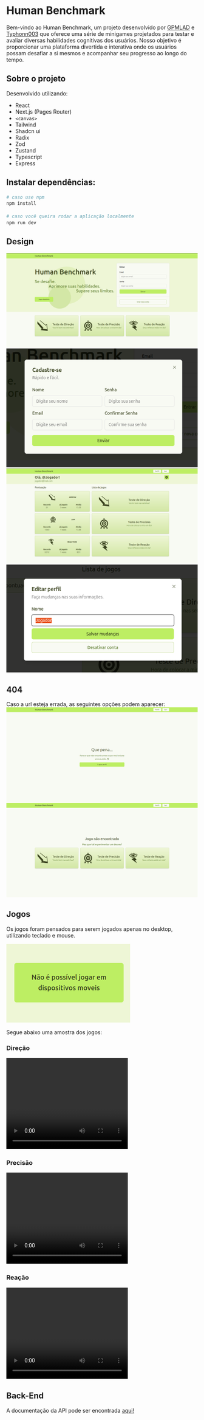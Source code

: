 # Human Benchmark

Bem-vindo ao Human Benchmark, um projeto desenvolvido por [GPMLAD](https://github.com/GPMLAD/) e [Typhonn003](https://github.com/Typhonn003) que oferece uma série de minigames projetados para testar e avaliar diversas habilidades cognitivas dos usuários. Nosso objetivo é proporcionar uma plataforma divertida e interativa onde os usuários possam desafiar a si mesmos e acompanhar seu progresso ao longo do tempo.

## Sobre o projeto

Desenvolvido utilizando:

- React
- Next.js (Pages Router)
- `<canvas>`
- Tailwind
- Shadcn ui
- Radix
- Zod
- Zustand
- Typescript
- Express

## Instalar dependências:

```bash
# caso use npm
npm install

# caso você queira rodar a aplicação localmente
npm run dev

```

## Design

![Home](./docSrc/home.png)
![Register](./docSrc/register.png)
![Perfil](./docSrc/perfil.png)
![Update](./docSrc/update.png)

## 404

Caso a url esteja errada, as seguintes opções podem aparecer:
![404 normal](./docSrc/404normal.png)
![404 games](./docSrc/404games.png)

## Jogos

Os jogos foram pensados para serem jogados apenas no desktop, utilizando teclado e mouse.

![Mobile](./docSrc/mobile.png)

Segue abaixo uma amostra dos jogos:

### Direção

<video width="320" height="240" controls>
  <source src="./docSrc/arrow.mp4" type="video/mp4">
</video>

### Precisão

<video width="320" height="240" controls>
  <source src="./docSrc/aim.mp4" type="video/mp4">
</video>

### Reação

<video width="320" height="240" controls>
  <source src="./docSrc/reaction.mp4" type="video/mp4">
</video>

## Back-End

A documentação da API pode ser encontrada [aqui!](https://github.com/Typhonn003/human_benchmark_api)
